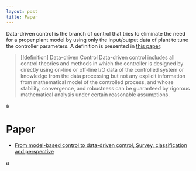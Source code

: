 ```yaml
---
layout: post
title: Paper
---
```


Data-driven control is the branch of control that tries to eliminate the need for a proper plant model by using only the input/output data of plant to tune the controller parameters. A definition is presented in [this paper](from-model-based-control-to-data-driven-control,-survey,-classification-and-perspective):
>[!definition] Data-driven Control
>Data-driven control includes all control theories and methods in which the controller is designed by directly using on-line or off-line I/O data of the controlled system or knowledge from the data processing but not any explicit information from mathematical model of the controlled process, and whose stability, convergence, and robustness can be guaranteed by rigorous mathematical analysis under certain reasonable assumptions.


a

# Paper
- [From model-based control to data-driven control, Survey, classification and perspective](from-model-based-control-to-data-driven-control,-survey,-classification-and-perspective)

a